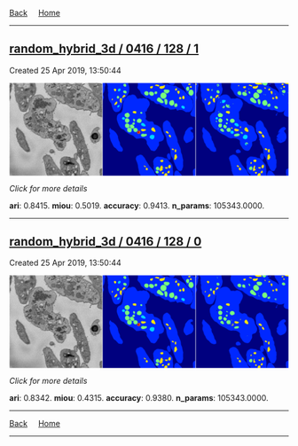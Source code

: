 
[Back](..)&nbsp;&nbsp;&nbsp;&nbsp;&nbsp;[Home](https://leapmanlab.github.io/snapshots)

---

<div class="summary"><a href="1"><h2>random_hybrid_3d / 0416 / 128 / 1</h2></a><p>Created 25 Apr 2019, 13:50:44
</p><a href="1"><img src="1/media/summary.png" align="center"></a><p>
<i>Click for more details</i>
</p></div>

**ari**: 0.8415. **miou**: 0.5019. **accuracy**: 0.9413. **n_params**: 105343.0000. 

---

<div class="summary"><a href="0"><h2>random_hybrid_3d / 0416 / 128 / 0</h2></a><p>Created 25 Apr 2019, 13:50:44
</p><a href="0"><img src="0/media/summary.png" align="center"></a><p>
<i>Click for more details</i>
</p></div>

**ari**: 0.8342. **miou**: 0.4315. **accuracy**: 0.9380. **n_params**: 105343.0000. 

---

[Back](..)&nbsp;&nbsp;&nbsp;&nbsp;&nbsp;[Home](https://leapmanlab.github.io/snapshots)

---